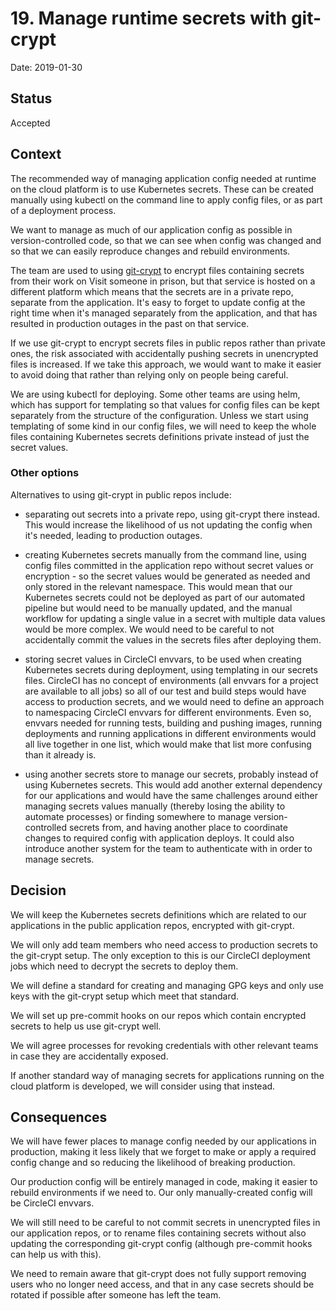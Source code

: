 # 19. Manage runtime secrets with git-crypt

Date: 2019-01-30

## Status

Accepted

## Context

The recommended way of managing application config needed at runtime on the
cloud platform is to use Kubernetes secrets. These can be created manually
using kubectl on the command line to apply config files, or as part of a
deployment process.

We want to manage as much of our application config as possible in
version-controlled code, so that we can see when config was changed and so
that we can easily reproduce changes and rebuild environments.

The team are used to using [git-crypt](https://www.agwa.name/projects/git-crypt/)
to encrypt files containing secrets from their work on Visit someone in prison,
but that service is hosted on a different platform which means that the secrets
are in a private repo, separate from the application. It's easy to forget to
update config at the right time when it's managed separately from the
application, and that has resulted in production outages in the past on that
service.

If we use git-crypt to encrypt secrets files in public repos rather than
private ones, the risk associated with accidentally pushing secrets in
unencrypted files is increased. If we take this approach, we would want to make
it easier to avoid doing that rather than relying only on people being careful.

We are using kubectl for deploying. Some other teams are using helm, which has
support for templating so that values for config files can be kept separately
from the structure of the configuration. Unless we start using templating of
some kind in our config files, we will need to keep the whole files containing
Kubernetes secrets definitions private instead of just the secret values.

### Other options

Alternatives to using git-crypt in public repos include:

- separating out secrets into a private repo, using git-crypt there instead.
  This would increase the likelihood of us not updating the config when it's
  needed, leading to production outages.

- creating Kubernetes secrets manually from the command line, using config
  files committed in the application repo without secret values or encryption -
  so the secret values would be generated as needed and only stored in the
  relevant namespace. This would mean that our Kubernetes secrets could not be
  deployed as part of our automated pipeline but would need to be manually
  updated, and the manual workflow for updating a single value in a secret
  with multiple data values would be more complex. We would need to be careful
  to not accidentally commit the values in the secrets files after deploying
  them.

- storing secret values in CircleCI envvars, to be used when creating
  Kubernetes secrets during deployment, using templating in our secrets files.
  CircleCI has no concept of environments (all envvars for a project are
  available to all jobs) so all of our test and build steps would have access
  to production secrets, and we would need to define an approach to namespacing
  CircleCI envvars for different environments. Even so, envvars needed for
  running tests, building and pushing images, running deployments and running
  applications in different environments would all live together in one list,
  which would make that list more confusing than it already is.

- using another secrets store to manage our secrets, probably instead of using
  Kubernetes secrets. This would add another external dependency for our
  applications and would have the same challenges around either managing
  secrets values manually (thereby losing the ability to automate processes) or
  finding somewhere to manage version-controlled secrets from, and having
  another place to coordinate changes to required config with application
  deploys. It could also introduce another system for the team to authenticate
  with in order to manage secrets.

## Decision

We will keep the Kubernetes secrets definitions which are related to our
applications in the public application repos, encrypted with git-crypt.

We will only add team members who need access to production secrets to the
git-crypt setup. The only exception to this is our CircleCI deployment jobs
which need to decrypt the secrets to deploy them.

We will define a standard for creating and managing GPG keys and only use keys
with the git-crypt setup which meet that standard.

We will set up pre-commit hooks on our repos which contain encrypted secrets
to help us use git-crypt well.

We will agree processes for revoking credentials with other relevant teams in
case they are accidentally exposed.

If another standard way of managing secrets for applications running on the
cloud platform is developed, we will consider using that instead.

## Consequences

We will have fewer places to manage config needed by our applications in
production, making it less likely that we forget to make or apply a required
config change and so reducing the likelihood of breaking production.

Our production config will be entirely managed in code, making it easier to
rebuild environments if we need to. Our only manually-created config will be
CircleCI envvars.

We will still need to be careful to not commit secrets in unencrypted files in
our application repos, or to rename files containing secrets without also
updating the corresponding git-crypt config (although pre-commit hooks can
help us with this).

We need to remain aware that git-crypt does not fully support removing users
who no longer need access, and that in any case secrets should be rotated if
possible after someone has left the team.
